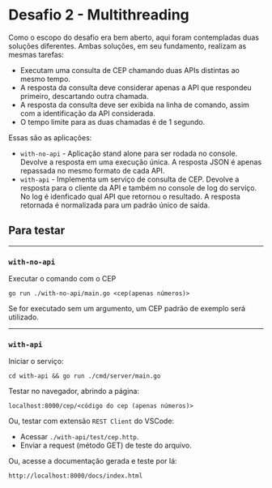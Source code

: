 # Desafio 2 - Multithreading

Como o escopo do desafio era bem aberto, aqui foram contempladas duas soluções diferentes.
Ambas soluções, em seu fundamento, realizam as mesmas tarefas:

- Executam uma consulta de CEP chamando duas APIs distintas ao mesmo tempo.
- A resposta da consulta deve considerar apenas a API que respondeu primeiro, descartando outra chamada.
- A resposta da consulta deve ser exibida na linha de comando, assim com a identificação da API considerada.
- O tempo limite para as duas chamadas é de 1 segundo.

Essas são as aplicações:

- `with-no-api` - Aplicação stand alone para ser rodada no console. Devolve a resposta em uma execução única. A resposta JSON é apenas repassada no mesmo formato de cada API.
- `with-api` - Implementa um serviço de consulta de CEP. Devolve a resposta para o cliente da API e também no console de log do serviço. No log é idenficado qual API que retornou o resultado. A resposta retornada é normalizada para um padrão único de saída.

## Para testar

---
### `with-no-api` 

Executar o comando com o CEP

```
go run ./with-no-api/main.go <cep(apenas números)>
```
Se for executado sem um argumento, um CEP padrão de exemplo será utilizado.

---
### `with-api`

Iniciar o serviço:

```
cd with-api && go run ./cmd/server/main.go
```

Testar no navegador, abrindo a página:

```
localhost:8000/cep/<código do cep (apenas números)>
```
Ou, testar com extensão `REST Client` do VSCode:

- Acessar `./with-api/test/cep.http`.
- Enviar a request (método GET) de teste do arquivo.

Ou, acesse a documentação gerada e teste por lá:

```
http://localhost:8000/docs/index.html
```